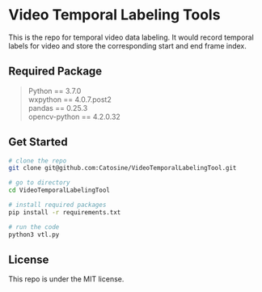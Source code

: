 # Video Temporal Labeling Tools  
This is the repo for temporal video data labeling. It would record temporal labels for video and store the corresponding start and end frame index.  

## Required Package  
> Python == 3.7.0  
> wxpython == 4.0.7.post2  
> pandas == 0.25.3  
> opencv-python == 4.2.0.32  

## Get Started    
```bash
# clone the repo
git clone git@github.com:Catosine/VideoTemporalLabelingTool.git

# go to directory
cd VideoTemporalLabelingTool

# install required packages
pip install -r requirements.txt

# run the code
python3 vtl.py
```

## License  
This repo is under the MIT license.  
